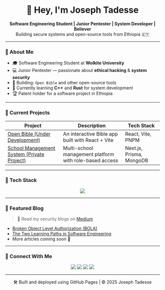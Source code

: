 <h1 align="center">👋 Hey, I'm Joseph Tadesse</h1>
<p align="center">
  <b>Software Engineering Student | Junior Pentester | System Developer | Believer</b><br/>
  Building secure systems and open-source tools from Ethiopia 🇪🇹
</p>

---

### 🚀 About Me
- 🎓 Software Engineering Student at **Wolkite University**
- 💻 Junior Pentester — passionate about **ethical hacking** & **system security**
- 🔧 Building: `Open Bible` and other open-source tools
- 🧠 Currently learning **C++** and **Rust** for system development
- 🏆 Patent holder for a software project in Ethiopia

---

### 🔭 Current Projects
| Project | Description | Tech Stack |
|----------|--------------|-------------|
| [Open Bible (Under Development)](https://github.com/josepht273/OpenBible) | An interactive Bible app built with React + Vite | React, Vite, PNPM |
| [School Management System (Private Project)](#) | Multi-school management platform with role-based access | Next.js, Prisma, MongoDB |
---

### 🧰 Tech Stack
<p align="center">
  <img src="https://skillicons.dev/icons?i=react,vite,cpp,rust,php,linux,bash,js,html,css,github,androidstudio,postman,pnpm,vscode,vim,mongodb,postgresql,mysql,neovim,nextjs,nodejs,react,c,flutter,go,css,github,laravel,js,ts,svelte,tailwind,tauri,java,npm,bun,html,express,sqlite" />
</p>

---

### 🧠 Featured Blog
> 📖 Read my security blogs on [Medium](https://josepht273.medium.com/)

- [Broken Object Level Authorization (BOLA)](https://josepht273.medium.com/bola-broken-object-level-authorization-0fbcc4f5220e)
- [The Two Learning Paths in Software Engineering](https://josepht273.medium.com/two-types-of-learning-in-software-engineering-active-vs-passive-0621f1a2e00f)
- More articles coming soon 🚀

---

### 💬 Connect With Me
<p align="center">
  <a href="https://github.com/josephT273"><img src="https://img.shields.io/badge/GitHub-%23181717.svg?style=for-the-badge&logo=github&logoColor=white"/></a>
  <a href="https://josepht273.medium.com/"><img src="https://img.shields.io/badge/Medium-%23000000.svg?style=for-the-badge&logo=medium&logoColor=white"/></a>
  <a href="https://t.me/josepht273"><img src="https://img.shields.io/badge/Telegram-%2523000000.svg?style=for-the-badge&logo=telegram&logoColor=white"/></a>
  <a href="mailto:josephtadessem@gmail.com"><img src="https://img.shields.io/badge/Email-%23EA4335.svg?style=for-the-badge&logo=gmail&logoColor=white"/></a>
</p>

---

<p align="center">🛠️ Built and deployed using GitHub Pages | © 2025 Joseph Tadesse</p>
